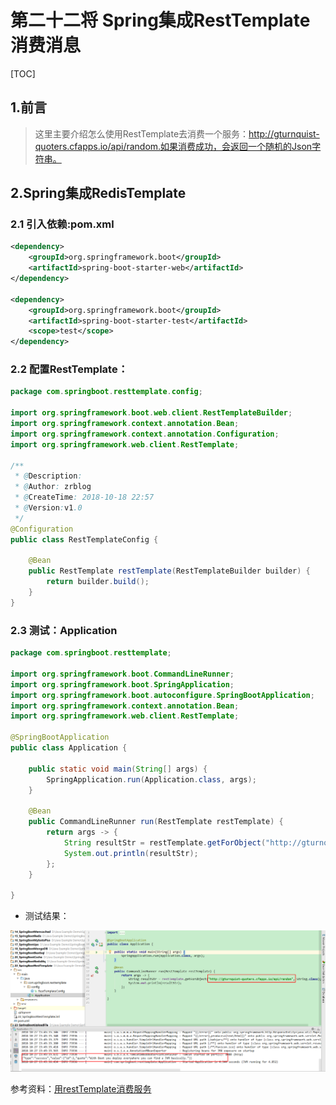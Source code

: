 # 第二十二将 Spring集成RestTemplate消费消息

[TOC]

## 1.前言

> 这里主要介绍怎么使用RestTemplate去消费一个服务：http://gturnquist-quoters.cfapps.io/api/random.如果消费成功，会返回一个随机的Json字符串。

## 2.Spring集成RedisTemplate

### 2.1 引入依赖:pom.xml

```xml
<dependency>
    <groupId>org.springframework.boot</groupId>
    <artifactId>spring-boot-starter-web</artifactId>
</dependency>

<dependency>
    <groupId>org.springframework.boot</groupId>
    <artifactId>spring-boot-starter-test</artifactId>
    <scope>test</scope>
</dependency>
```

### 2.2 配置RestTemplate：

```java
package com.springboot.resttemplate.config;

import org.springframework.boot.web.client.RestTemplateBuilder;
import org.springframework.context.annotation.Bean;
import org.springframework.context.annotation.Configuration;
import org.springframework.web.client.RestTemplate;

/**
 * @Description:
 * @Author: zrblog
 * @CreateTime: 2018-10-18 22:57
 * @Version:v1.0
 */
@Configuration
public class RestTemplateConfig {

    @Bean
    public RestTemplate restTemplate(RestTemplateBuilder builder) {
        return builder.build();
    }
}

```

### 2.3 测试：Application

```java
package com.springboot.resttemplate;

import org.springframework.boot.CommandLineRunner;
import org.springframework.boot.SpringApplication;
import org.springframework.boot.autoconfigure.SpringBootApplication;
import org.springframework.context.annotation.Bean;
import org.springframework.web.client.RestTemplate;

@SpringBootApplication
public class Application {

	public static void main(String[] args) {
		SpringApplication.run(Application.class, args);
	}

	@Bean
	public CommandLineRunner run(RestTemplate restTemplate) {
		return args -> {
            String resultStr = restTemplate.getForObject("http://gturnquist-quoters.cfapps.io/api/random", String.class);
            System.out.println(resultStr);
        };
	}

}

```

* 测试结果：

![a](picture/2018-10-27-15-46-00.png)

参考资料：[用restTemplate消费服务](https://blog.csdn.net/forezp/article/details/71023724)